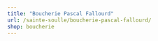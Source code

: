 ```yaml
---
title: "Boucherie Pascal Fallourd"
url: /sainte-soulle/boucherie-pascal-fallourd/
shop: boucherie
---
```

